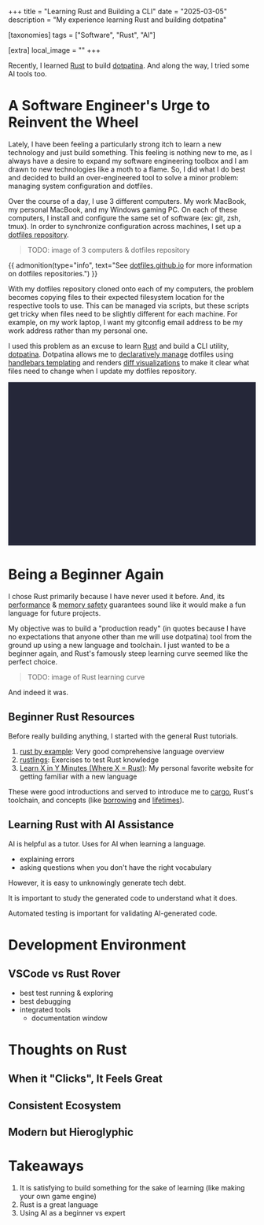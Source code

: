 +++
title = "Learning Rust and Building a CLI"
date = "2025-03-05"
description = "My experience learning Rust and building dotpatina"

[taxonomies]
tags = ["Software", "Rust", "AI"]

[extra]
local_image = ""
+++

Recently, I learned [Rust](https://www.rust-lang.org/) to build [dotpatina](https://github.com/axis7818/dotpatina). And along the way, I tried some AI tools too.

# A Software Engineer's Urge to Reinvent the Wheel

Lately, I have been feeling a particularly strong itch to learn a new technology and just build something. This feeling is nothing new to me, as I always have a desire to expand my software engineering toolbox and I am drawn to new technologies like a moth to a flame. So, I did what I do best and decided to build an over-engineered tool to solve a minor problem: managing system configuration and dotfiles.

Over the course of a day, I use 3 different computers. My work MacBook, my personal MacBook, and my Windows gaming PC. On each of these computers, I install and configure the same set of software (ex: git, zsh, tmux). In order to synchronize configuration across machines, I set up a [dotfiles repository](https://github.com/axis7818/dotfiles).

> TODO: image of 3 computers & dotfiles repository

{{ admonition(type="info", text="See [dotfiles.github.io](https://dotfiles.github.io) for more information on dotfiles repositories.") }}

With my dotfiles repository cloned onto each of my computers, the problem becomes copying files to their expected filesystem location for the respective tools to use. This can be managed via scripts, but these scripts get tricky when files need to be slightly different for each machine. For example, on my work laptop, I want my gitconfig email address to be my work address rather than my personal one.

I used this problem as an excuse to learn [Rust](https://www.rust-lang.org/) and build a CLI utility, [dotpatina](https://github.com/axis7818/dotpatina). Dotpatina allows me to [declaratively manage](https://github.com/axis7818/dotpatina?tab=readme-ov-file#patina-file) dotfiles using [handlebars templating](https://handlebarsjs.com/guide/) and renders [diff visualizations](https://github.com/axis7818/dotpatina?tab=readme-ov-file#applying-a-patina) to make it clear what files need to change when I update my dotfiles repository.

![patina apply gif](/img/dotpatina/update-patina.gif)

# Being a Beginner Again

I chose Rust primarily because I have never used it before. And, its [performance](https://niklas-heer.github.io/speed-comparison/) & [memory safety](https://www.nsa.gov/Press-Room/Press-Releases-Statements/Press-Release-View/Article/3608324/us-and-international-partners-issue-recommendations-to-secure-software-products/) guarantees sound like it would make a fun language for future projects.

My objective was to build a "production ready" (in quotes because I have no expectations that anyone other than me will use dotpatina) tool from the ground up using a new language and toolchain. I just wanted to be a beginner again, and Rust's famously steep learning curve seemed like the perfect choice.

> TODO: image of Rust learning curve

And indeed it was.

## Beginner Rust Resources

Before really building anything, I started with the general Rust tutorials.

1. [rust by example](https://doc.rust-lang.org/rust-by-example/): Very good comprehensive language overview
1. [rustlings](https://rustlings.cool/): Exercises to test Rust knowledge
1. [Learn X in Y Minutes (Where X = Rust)](https://learnxinyminutes.com/rust/): My personal favorite website for getting familiar with a new language

These were good introductions and served to introduce me to [cargo](https://doc.rust-lang.org/cargo/guide/why-cargo-exists.html), Rust's toolchain, and concepts (like [borrowing](https://doc.rust-lang.org/rust-by-example/scope/borrow.html) and [lifetimes](https://doc.rust-lang.org/rust-by-example/scope/lifetime.html)).

## Learning Rust with AI Assistance

AI is helpful as a tutor. Uses for AI when learning a language.

- explaining errors
- asking questions when you don't have the right vocabulary

However, it is easy to unknowingly generate tech debt.

It is important to study the generated code to understand what it does.

Automated testing is important for validating AI-generated code.

# Development Environment

## VSCode vs Rust Rover

- best test running & exploring
- best debugging
- integrated tools
  - documentation window

# Thoughts on Rust

## When it "Clicks", It Feels Great

## Consistent Ecosystem

## Modern but Hieroglyphic

# Takeaways

1. It is satisfying to build something for the sake of learning (like making your own game engine)
1. Rust is a great language
1. Using AI as a beginner vs expert
